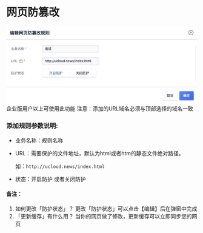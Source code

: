 

# 网页防篡改
![](/images/15971450555016.jpg)
企业版用户以上可使用此功能 注意：添加的URL域名必须与顶部选择的域名一致

### 添加规则参数说明:

  - 业务名称：规则名称
  - URL：需要保护的文件地址，默认为html或者htm的静态文件绝对路径。

    如：``http://ucloud.news/index.html``

  - 状态：开启防护 或者关闭防护

#### 备注：
1. 如何更改「防护状态」？
更改「防护状态」可以点击【编辑】后在弹窗中完成
2. 「更新缓存」有什么用？
当你的网页做了修改，更新缓存可以立即同步您的网页


